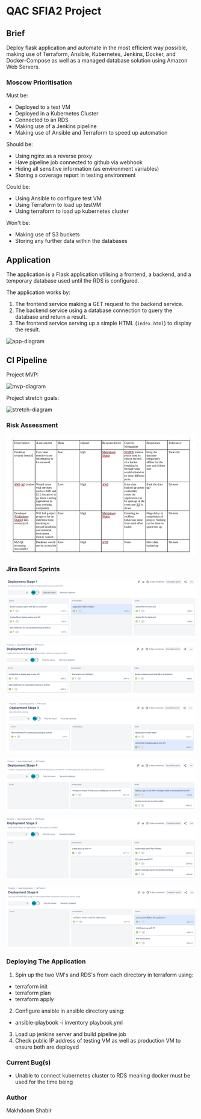 # QAC SFIA2 Project

## Brief

Deploy flask application and automate in the most efficient way possible, making use of Terraform, Ansible, Kubernetes, Jenkins, Docker, and Docker-Compose as well as a managed database solution using Amazon Web Servers.

### Moscow Prioritisation

Must be:

- Deployed to a test VM
- Deployed in a Kubernetes Cluster
- Connected to an RDS
- Making use of a Jenkins pipeline
- Making use of Ansible and Terraform to speed up automation

Should be:
- Using nginx as a reverse proxy
- Have pipeline job connected to github via webhook
- Hiding all sensitive information (as environment variables)
- Storing a coverage report in testing environment

Could be:
- Using Ansible to configure test VM
- Using Terraform to load up testVM
- Using terraform to load up kubernetes cluster

Won't be:
- Making use of S3 buckets
- Storing any further data within the databases


## Application

The application is a Flask application utilising a frontend, a backend, and a temporary database used until the RDS is configured.

The application works by:
1. The frontend service making a GET request to the backend service. 
2. The backend service using a database connection to query the database and return a result.
3. The frontend service serving up a simple HTML (`index.html`) to display the result.

![app-diagram](https://i.imgur.com/wnbDazy.png)


## CI Pipeline

Project MVP: 

![mvp-diagram](https://i.imgur.com/i5qfOas.png)

Project stretch goals:

![stretch-diagram](https://i.imgur.com/Q5zljVl.png)

### Risk Assessment

![risk-assessment](https://github.com/makhdoomshabir/Practical-Project/blob/master/documentation/risk%20assessment.png)

### Jira Board Sprints

![sprint-one](https://github.com/makhdoomshabir/Practical-Project/blob/master/documentation/D.S.1.png)

![sprint-two](https://github.com/makhdoomshabir/Practical-Project/blob/master/documentation/D.S.2.png)

![sprint-three](https://github.com/makhdoomshabir/Practical-Project/blob/master/documentation/D.S.3.png)

![sprint-four](https://github.com/makhdoomshabir/Practical-Project/blob/master/documentation/D.S.4.png)

![sprint-five](https://github.com/makhdoomshabir/Practical-Project/blob/master/documentation/D.S.5.png)

![sprint-six](https://github.com/makhdoomshabir/Practical-Project/blob/master/documentation/D.S.6.png)

### Deploying The Application

1. Spin up the two VM's and RDS's from each directory in terraform using: 
* terraform init
* terraform plan
* terraform apply
2. Configure ansible in ansible directory using:
* ansible-playbook -i inventory playbook.yml
3. Load up jenkins server and build pipeline job
4. Check public IP address of testing VM as well as production VM to ensure both are deployed

### Current Bug(s)

* Unable to connect kubernetes cluster to RDS meaning docker must be used for the time being

### Author

Makhdoom Shabir 


